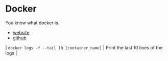 # Docker

You know what docker is.

- [website](https://www.docker.com/)
- [github](https://github.com/docker)

| `docker logs -f --tail 10 [container_name]` | Print the last 10 lines of the logs |
